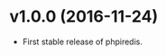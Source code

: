 v1.0.0 (2016-11-24)
================================================================================

* First stable release of phpiredis.
